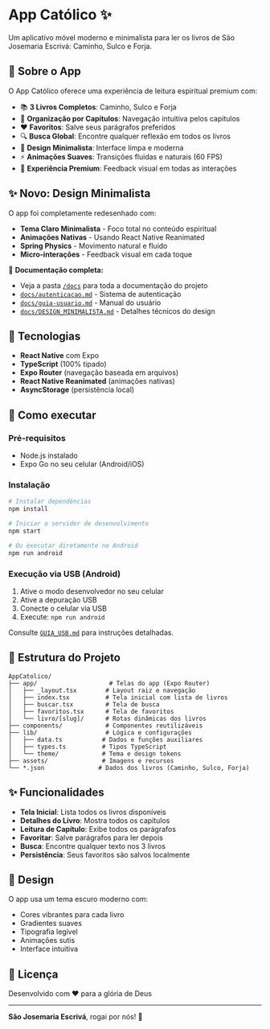 # App Católico ✨

Um aplicativo móvel moderno e minimalista para ler os livros de São Josemaria Escrivá: Caminho, Sulco e Forja.

## 🙏 Sobre o App

O App Católico oferece uma experiência de leitura espiritual premium com:

- 📚 **3 Livros Completos**: Caminho, Sulco e Forja
- 📖 **Organização por Capítulos**: Navegação intuitiva pelos capítulos
- ❤️ **Favoritos**: Salve seus parágrafos preferidos
- 🔍 **Busca Global**: Encontre qualquer reflexão em todos os livros
- 🎨 **Design Minimalista**: Interface limpa e moderna
- ⚡ **Animações Suaves**: Transições fluidas e naturais (60 FPS)
- 💎 **Experiência Premium**: Feedback visual em todas as interações

## ✨ Novo: Design Minimalista

O app foi completamente redesenhado com:

- **Tema Claro Minimalista** - Foco total no conteúdo espiritual
- **Animações Nativas** - Usando React Native Reanimated
- **Spring Physics** - Movimento natural e fluido
- **Micro-interações** - Feedback visual em cada toque

📖 **Documentação completa:**
- Veja a pasta [`/docs`](./docs) para toda a documentação do projeto
- [`docs/autenticacao.md`](./docs/autenticacao.md) - Sistema de autenticação
- [`docs/guia-usuario.md`](./docs/guia-usuario.md) - Manual do usuário
- [`docs/DESIGN_MINIMALISTA.md`](./docs/DESIGN_MINIMALISTA.md) - Detalhes técnicos do design

## 🚀 Tecnologias

- **React Native** com Expo
- **TypeScript** (100% tipado)
- **Expo Router** (navegação baseada em arquivos)
- **React Native Reanimated** (animações nativas)
- **AsyncStorage** (persistência local)

## 📱 Como executar

### Pré-requisitos
- Node.js instalado
- Expo Go no seu celular (Android/iOS)

### Instalação

```bash
# Instalar dependências
npm install

# Iniciar o servidor de desenvolvimento
npm start

# Ou executar diretamente no Android
npm run android
```

### Execução via USB (Android)

1. Ative o modo desenvolvedor no seu celular
2. Ative a depuração USB
3. Conecte o celular via USB
4. Execute: `npm run android`

Consulte [`GUIA_USB.md`](./GUIA_USB.md) para instruções detalhadas.

## 📖 Estrutura do Projeto

```
AppCatolico/
├── app/                    # Telas do app (Expo Router)
│   ├── _layout.tsx        # Layout raiz e navegação
│   ├── index.tsx          # Tela inicial com lista de livros
│   ├── buscar.tsx         # Tela de busca
│   ├── favoritos.tsx      # Tela de favoritos
│   └── livro/[slug]/      # Rotas dinâmicas dos livros
├── components/            # Componentes reutilizáveis
├── lib/                   # Lógica e configurações
│   ├── data.ts           # Dados e funções auxiliares
│   ├── types.ts          # Tipos TypeScript
│   └── theme/            # Tema e design tokens
├── assets/               # Imagens e recursos
└── *.json               # Dados dos livros (Caminho, Sulco, Forja)
```

## ✨ Funcionalidades

- **Tela Inicial**: Lista todos os livros disponíveis
- **Detalhes do Livro**: Mostra todos os capítulos
- **Leitura de Capítulo**: Exibe todos os parágrafos
- **Favoritar**: Salve parágrafos para ler depois
- **Busca**: Encontre qualquer texto nos 3 livros
- **Persistência**: Seus favoritos são salvos localmente

## 🎨 Design

O app usa um tema escuro moderno com:
- Cores vibrantes para cada livro
- Gradientes suaves
- Tipografia legível
- Animações sutis
- Interface intuitiva

## 📝 Licença

Desenvolvido com ❤️ para a glória de Deus

---

**São Josemaria Escrivá**, rogai por nós! 🙏
